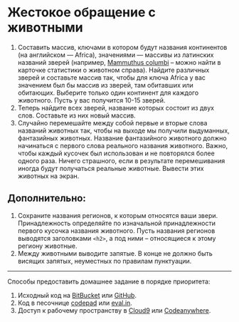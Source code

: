 # Жестокое обращение с животными

1. Составить массив, ключами в котором будут названия континентов (на английском — Africa), значениями — массивы из латинских названий зверей (например, [Mammuthus columbi](https://ru.wikipedia.org/wiki/%D0%9C%D0%B0%D0%BC%D0%BE%D0%BD%D1%82_%D0%9A%D0%BE%D0%BB%D1%83%D0%BC%D0%B1%D0%B0) – можно найти в карточке статистики о животном справа). Найдите различных зверей и составьте массив так, чтобы для ключа Africa у вас значением был бы массив из зверей, там обитавших или обитающих. Выберите только один континент для каждого животного. Пусть у вас получится 10-15 зверей.
2. Теперь найдите всех зверей, название которых состоит из двух слов. Составьте из них новый массив.
3. Случайно перемешайте между собой первые и вторые слова названий животных так, чтобы на выходе мы получили выдуманных, фантазийных животных. Название фантазийного животного должно начинаться с первого слова реального названия животного. Важно, чтобы каждый кусочек был использован и не повторялся более одного раза. Ничего страшного, если в результате перемешивания иногда будут получаться реальные животные. Вывести этих животных на экран.

## Дополнительно:

1. Сохраните названия регионов, к которым относятся ваши звери. Принадлежность определяйте по изначальной принадлежности первого кусочка названия животного. Пусть названия регионов выводятся заголовками `<h2>`, а под ними – относящиеся к этому региону животные.
2. Между животными выводите запятые. В конце не должно быть висящих запятых, неуместных по правилам пунктуации.

---

Способы предоставить домашнее задание в порядке приоритета:
1. Исходный код на [BitBucket](https://bitbucket.org/) или [GitHub](https://github.com/).
2. Код в песочнице [codepad](http://codepad.org/) или [eval.in](https://eval.in/).
3. Доступ к рабочему пространству в [Cloud9](https://c9.io/) или [Сodeanywhere](https://codeanywhere.com/).
